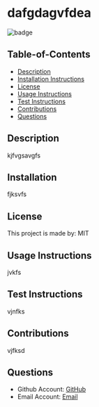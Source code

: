 # dafgdagvfdea
  ![badge](https://img.shields.io/badge/license-MIT-green)

  ## Table-of-Contents
  * [Description](#description)
  * [Installation Instructions](#installation)
  * [License](#license)
  * [Usage Instructions](#usage)
  * [Test Instructions](#tests)
  * [Contributions](#contribution)
  * [Questions](#questions)
  
  
  ## Description
  kjfvgsavgfs

  ## Installation
  fjksvfs

  ## License
  This project is made by: MIT

  ## Usage Instructions
  jvkfs

  ## Test Instructions
  vjnfks

  ## Contributions
  vjfksd

  ## Questions
  * Github Account: [GitHub](https://github.com/a-wiles)
  * Email Account: [Email](mailto:alexanaefa)
